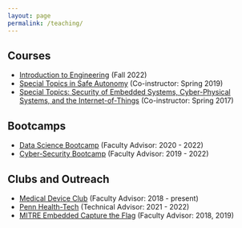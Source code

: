 ```yaml
---
layout: page
permalink: /teaching/
---
```



## Courses
- [Introduction to Engineering](https://engineering.vanderbilt.edu/ge/es140/) (Fall 2022)
- [Special Topics in Safe Autonomy](https://rtg.cis.upenn.edu/cis700-2019/index.html) (Co-instructor: Spring 2019)
- [Special Topics: Security of Embedded Systems, Cyber-Physical Systems, and the Internet-of-Things](https://rtg.cis.upenn.edu/cis700-002/) (Co-instructor: Spring 2017)


## Bootcamps
- [Data Science Bootcamp](https://bootcamp.sas.upenn.edu/data/) (Faculty Advisor: 2020 - 2022)
- [Cyber-Security Bootcamp](https://bootcamp.sas.upenn.edu/cybersecurity/) (Faculty Advisor: 2019 - 2022)


## Clubs and Outreach
- [Medical Device Club](https://rtg.cis.upenn.edu/meddevclub/) (Faculty Advisor: 2018 - present)
- [Penn Health-Tech](https://healthtech.upenn.edu/) (Technical Advisor: 2021 - 2022)
- [MITRE Embedded Capture the Flag](https://mitrecyberacademy.org/competitions/embedded/) (Faculty Advisor: 2018, 2019)
